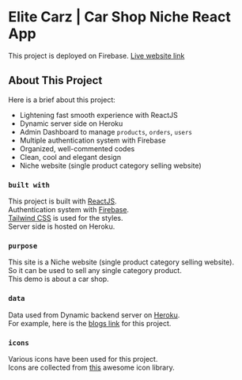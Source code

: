 # Elite Carz | Car Shop Niche React App

This project is deployed on Firebase. [Live website link](https://elite-carz.web.app/)

## About This Project

Here is a brief about this project: 
- Lightening fast smooth experience with ReactJS
- Dynamic server side on Heroku
- Admin Dashboard to manage `products`, `orders`, `users`
- Multiple authentication system with Firebase
- Organized, well-commented codes
- Clean, cool and elegant design
- Niche website (single product category selling website)

### `built with`

This project is built with [ReactJS](https://reactjs.org/).\
Authentication system with [Firebase](https://firebase.google.com/).\
[Tailwind CSS](https://tailwindcss.com/) is used for the styles.\
Server side is hosted on Heroku.

### `purpose`

This site is a Niche website (single product category selling website).\
So it can be used to sell any single category product.\
This demo is about a car shop.

### `data`

Data used from Dynamic backend server on [Heroku](#).\
For example, here is the [blogs link](#) for this project.

### `icons`

Various icons have been used for this project.\
Icons are collected from [this](https://react-icons.github.io/react-icons/) awesome icon library.
